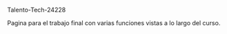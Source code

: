 Talento-Tech-24228 


Pagina para el trabajo final con varias funciones vistas a lo largo del curso.
